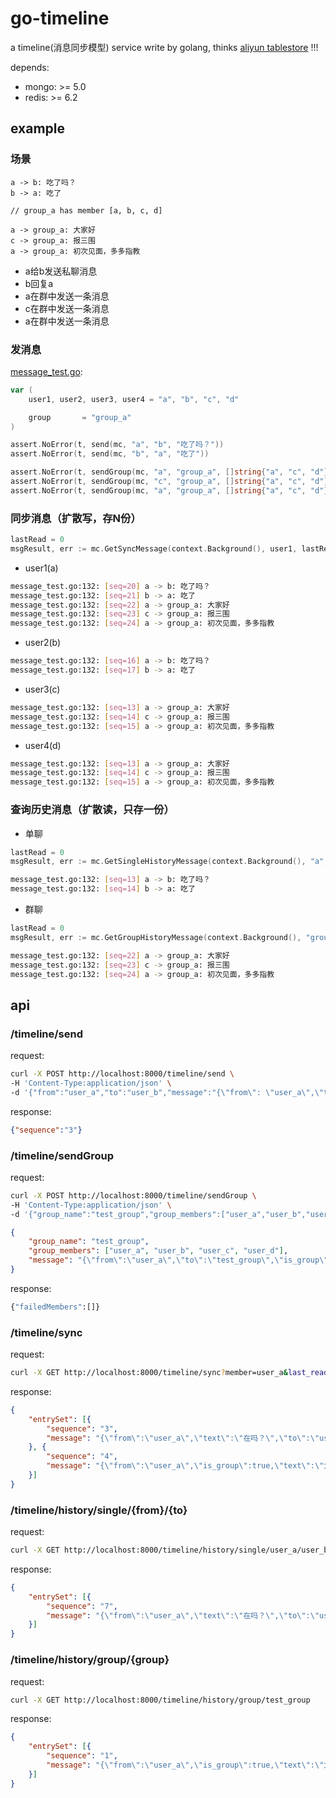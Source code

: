 # go-timeline

a timeline(消息同步模型) service write by golang, thinks [aliyun tablestore](https://help.aliyun.com/document_detail/89885.html) !!!

depends:

- mongo: >= 5.0
- redis: >= 6.2

## example

### 场景

```text
a -> b: 吃了吗？
b -> a: 吃了

// group_a has member [a, b, c, d]

a -> group_a: 大家好
c -> group_a: 报三围
a -> group_a: 初次见面，多多指教
```

- a给b发送私聊消息
- b回复a
- a在群中发送一条消息
- c在群中发送一条消息
- a在群中发送一条消息

### 发消息

[message_test.go](internal/biz/message_test.go):

```go
var (
	user1, user2, user3, user4 = "a", "b", "c", "d"

	group       = "group_a"
)

assert.NoError(t, send(mc, "a", "b", "吃了吗？"))
assert.NoError(t, send(mc, "b", "a", "吃了"))

assert.NoError(t, sendGroup(mc, "a", "group_a", []string{"a", "c", "d"}, "大家好"))
assert.NoError(t, sendGroup(mc, "c", "group_a", []string{"a", "c", "d"}, "报三围"))
assert.NoError(t, sendGroup(mc, "a", "group_a", []string{"a", "c", "d"}, "初次见面，多多指教"))
```

### 同步消息（扩散写，存N份）

```go
lastRead = 0
msgResult, err := mc.GetSyncMessage(context.Background(), user1, lastRead, math.MaxInt64)
```

- user1(a)

```bash
message_test.go:132: [seq=20] a -> b: 吃了吗？
message_test.go:132: [seq=21] b -> a: 吃了
message_test.go:132: [seq=22] a -> group_a: 大家好
message_test.go:132: [seq=23] c -> group_a: 报三围
message_test.go:132: [seq=24] a -> group_a: 初次见面，多多指教
```

- user2(b)

```bash
message_test.go:132: [seq=16] a -> b: 吃了吗？
message_test.go:132: [seq=17] b -> a: 吃了
```

- user3(c)

```bash
message_test.go:132: [seq=13] a -> group_a: 大家好
message_test.go:132: [seq=14] c -> group_a: 报三围
message_test.go:132: [seq=15] a -> group_a: 初次见面，多多指教
```

- user4(d)

```bash
message_test.go:132: [seq=13] a -> group_a: 大家好
message_test.go:132: [seq=14] c -> group_a: 报三围
message_test.go:132: [seq=15] a -> group_a: 初次见面，多多指教
```

### 查询历史消息（扩散读，只存一份）

- 单聊

```go
lastRead = 0
msgResult, err := mc.GetSingleHistoryMessage(context.Background(), "a", "b", lastRead, 10)
```

```bash
message_test.go:132: [seq=13] a -> b: 吃了吗？
message_test.go:132: [seq=14] b -> a: 吃了
```

- 群聊

```go
lastRead = 0
msgResult, err := mc.GetGroupHistoryMessage(context.Background(), "group_a", lastRead, 10)
```

```bash
message_test.go:132: [seq=22] a -> group_a: 大家好
message_test.go:132: [seq=23] c -> group_a: 报三围
message_test.go:132: [seq=24] a -> group_a: 初次见面，多多指教
```

## api

### /timeline/send

request:

```bash
curl -X POST http://localhost:8000/timeline/send \
-H 'Content-Type:application/json' \
-d '{"from":"user_a","to":"user_b","message":"{\"from\": \"user_a\",\"to\":\"user_b\",\"text\":\"在吗？\"}"}'
````

response:

```json
{"sequence":"3"}
```

### /timeline/sendGroup

request:

```bash
curl -X POST http://localhost:8000/timeline/sendGroup \
-H 'Content-Type:application/json' \
-d '{"group_name":"test_group","group_members":["user_a","user_b","user_c","user_d"],"message":"{\"from\":\"user_a\",\"to\":\"test_group\",\"is_group\":true,\"text\":\"大家好\"}"}'
```

```json
{
	"group_name": "test_group",
	"group_members": ["user_a", "user_b", "user_c", "user_d"],
	"message": "{\"from\":\"user_a\",\"to\":\"test_group\",\"is_group\":true,\"text\":\"大家好\"}"
}
```

response:

```bash
{"failedMembers":[]}
```

### /timeline/sync

request:

```bash
curl -X GET http://localhost:8000/timeline/sync?member=user_a&last_read=0&count=10
```

response:

```json
{
	"entrySet": [{
		"sequence": "3",
		"message": "{\"from\":\"user_a\",\"text\":\"在吗？\",\"to\":\"user_b\"}"
	}, {
		"sequence": "4",
		"message": "{\"from\":\"user_a\",\"is_group\":true,\"text\":\"大家好\",\"to\":\"test_group\"}"
	}]
}
```

### /timeline/history/single/{from}/{to}

request:

```bash
curl -X GET http://localhost:8000/timeline/history/single/user_a/user_b
```

response:

```json
{
	"entrySet": [{
		"sequence": "7",
		"message": "{\"from\":\"user_a\",\"text\":\"在吗？\",\"to\":\"user_b\"}"
	}]
}
```

### /timeline/history/group/{group}

request:

```bash
curl -X GET http://localhost:8000/timeline/history/group/test_group
```

response:

```json
{
	"entrySet": [{
		"sequence": "1",
		"message": "{\"from\":\"user_a\",\"is_group\":true,\"text\":\"大家好\",\"to\":\"test_group\"}"
	}]
}
```
